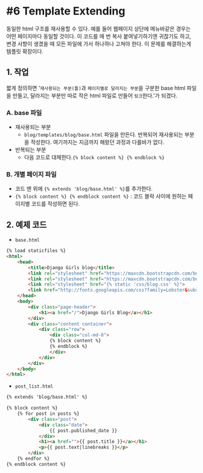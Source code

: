 # #6 Template Extending

동일한 html 구조를 재사용할 수 있다. 예를 들어 웹페이지 상단에 메뉴바같은 경우는 어떤 페이지마다 동일할 것이다. 이 코드를 매 번 복사 붙여넣기하기엔 귀찮기도 하고, 변경 사항이 생겼을 때 모든 파일에 가서 하나하나 고쳐야 한다. 이 문제를 해결하는게 템플릿 확장이다.

## 1. 작업

짧게 정의하면 '`재사용되는 부분(틀)`과 `페이지별로 달라지는 부분`을 구분한 base html 파일을 만들고, 달라지는 부분만 따로 작은 html 파일로 만들어 `링크`한다.'가 되겠다.

### A. base 파일

- 재사용되는 부분
    + `blog/templates/blog/base.html` 파일을 만든다. 반복되어 재사용되는 부분을 작성한다. 여기까지는 지금까지 해왔던 과정과 다를바가 없다.
- 반복되는 부분
    + 다음 코드로 대체한다.`{% block content %} {% endblock %}`

### B. 개별 페이지 파일

- 코드 맨 위에 `{% extends 'blog/base.html' %}`를 추가한다.
- `{% block content %} {% endblock content %}` : 코드 블락 사이에 원하는 페이지별 코드를 작성하면 된다. 

## 2. 예제 코드

- `base.html`

```html
{% load staticfiles %}
<html>
    <head>
        <title>Django Girls blog</title>
        <link rel="stylesheet" href="https://maxcdn.bootstrapcdn.com/bootstrap/3.3.6/css/bootstrap.min.css" integrity="sha384-1q8mTJOASx8j1Au+a5WDVnPi2lkFfwwEAa8hDDdjZlpLegxhjVME1fgjWPGmkzs7" crossorigin="anonymous">
        <link rel="stylesheet" href="https://maxcdn.bootstrapcdn.com/bootstrap/3.3.6/css/bootstrap-theme.min.css" integrity="sha384-fLW2N01lMqjakBkx3l/M9EahuwpSfeNvV63J5ezn3uZzapT0u7EYsXMjQV+0En5r" crossorigin="anonymous">
        <link rel="stylesheet" href="{% static 'css/blog.css' %}">
        <link href="http://fonts.googleapis.com/css?family=Lobster&subset=latin,latin-ext" rel="stylesheet" type="text/css">
    </head>
    <body>
        <div class="page-header">
            <h1><a href="/">Django Girls Blog</a></h1>
        </div>
        <div class="content container">
            <div class="row">
                <div class="col-md-8">
                {% block content %}
                {% endblock %}
                </div>
            </div>
        </div>
    </body>
</html>
```

- `post_list.html`

```html
{% extends 'blog/base.html' %}

{% block content %}
    {% for post in posts %}
        <div class="post">
            <div class="date">
                {{ post.published_date }}
            </div>
            <h1><a href="">{{ post.title }}</a></h1>
            <p>{{ post.text|linebreaks }}</p>
        </div>
    {% endfor %}
{% endblock content %}
```
